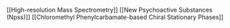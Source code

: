 [[High-resolution Mass Spectrometry]]
[[New Psychoactive Substances (Npss)]]
[[Chloromethyl Phenylcarbamate-based Chiral Stationary Phases]]
